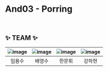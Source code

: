 # And03 - Porring

<br>

## ✨ TEAM ✨
|![image](https://github.com/user-attachments/assets/52799c15-ccf4-471d-b117-f620733fb0c2)|![image](https://github.com/user-attachments/assets/90de9eb8-f2b2-4f24-aeb7-eb690b01fb12)|![image](https://github.com/user-attachments/assets/4b294d9d-fbe8-4d8d-a25b-67f9cf514e5f)|![image](https://github.com/user-attachments/assets/381559ec-5581-466a-b6fe-bd51e2cc8c46)|
|:---:|:---:|:---:|:---:|
|임용수|배영수|한문휘|강하현|
